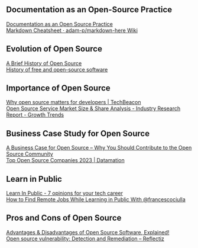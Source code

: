 ## Documentation as an Open-Source Practice
[Documentation as an Open Source Practice](https://www.digitalocean.com/blog/documentation-as-an-open-source-practice)
<br>
[Markdown Cheatsheet · adam-p/markdown-here Wiki](https://github.com/adam-p/markdown-here/wiki/Markdown-Cheatsheet)

## Evolution of Open Source
[A Brief History of Open Source](https://www.freecodecamp.org/news/brief-history-of-open-source/)
<br>
[History of free and open-source software](https://en.wikipedia.org/wiki/History_of_free_and_open-source_software)

## Importance of Open Source
[Why open source matters for developers | TechBeacon](https://techbeacon.com/app-dev-testing/why-open-source-matters-developers)
<br>
[Open Source Service Market Size & Share Analysis - Industry Research Report - Growth Trends](https://www.mordorintelligence.com/industry-reports/open-source-service-market)

## Business Case Study for Open Source
[A Business Case for Open Source – Why You Should Contribute to the Open Source Community](https://www.freecodecamp.org/news/a-business-case-for-open-source/)
<br>
[Top Open Source Companies 2023 | Datamation](https://www.datamation.com/open-source/35-top-open-source-companies/)

## Learn in Public
[Learn In Public - 7 opinions for your tech career](https://gist.github.com/swyxio/9720bd4a30606ca3ffb8d407113c0fe5)
<br>
[How to Find Remote Jobs While Learning in Public With @francescociulla](https://www.youtube.com/watch?v=3YafUJUqj6s)

## Pros and Cons of Open Source
[Advantages & Disadvantages of Open Source Software, Explained!](https://medium.com/quick-code/advantages-disadvantages-of-open-source-software-explained-2fd35acd413)
<br>
[Open source vulnerability: Detection and Remediation – Reflectiz](https://www.reflectiz.com/blog/open-source-vulnerability/)
